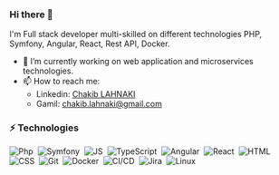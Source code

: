 ### Hi there 👋

I'm Full stack developer multi-skilled on different technologies PHP, Symfony, Angular, React, Rest API, Docker.

- 🔭 I’m currently working on web application and microservices technologies.
- 📫 How to reach me:
    * Linkedin: [Chakib LAHNAKI](https://www.linkedin.com/in/chakiblahnaki/)
    * Gamil: chakib.lahnaki@gmail.com
 

### ⚡ Technologies
![Php](https://img.shields.io/badge/-PHP-000?&logo=PHP&style=flat-square)&nbsp;
![Symfony](https://img.shields.io/badge/-SYMFONY-000?&logo=SYMFONY&style=flat-square)&nbsp;
![JS](https://img.shields.io/badge/-JavaScript-000?logo=JavaScript&style=flat-square)&nbsp;
![TypeScript](https://img.shields.io/badge/-TypeScript-000?&logo=TypeScript&logoColor=007ACC&style=flat-square)&nbsp;
![Angular](https://img.shields.io/badge/-Angular-000?logo=Angular&logoColor=ff0000&style=flat-square)&nbsp;
![React](https://img.shields.io/badge/-REACT-000?&logo=REACT&style=flat-square)&nbsp;
![HTML](https://img.shields.io/badge/-HTML-000?style=flat-square&logo=HTML5)&nbsp;
![CSS](https://img.shields.io/badge/-CSS-000?style=flat-square&logo=CSS3&logoColor=1572B6)&nbsp;
![Git](https://img.shields.io/badge/-Git-000?style=flat-square&logo=git)&nbsp;
![Docker](https://img.shields.io/badge/-Docker-000?logo=Docker&style=flat-square)&nbsp;
![CI/CD](https://img.shields.io/badge/-CI%2FCD-000?logo=CircleCI&style=flat-square)&nbsp;
![Jira](https://img.shields.io/badge/-Jira-000?&logo=Jira-Software&logoColor=0052CC&style=flat-square)&nbsp;
![Linux](https://img.shields.io/badge/-Linux-000?logo=Linux&logoColor=FCC624&style=flat-square)&nbsp;

<!--
**chakib-lah/chakib-lah** is a ✨ _special_ ✨ repository because its `README.md` (this file) appears on your GitHub profile.

Here are some ideas to get you started:

- 🔭 I’m currently working on ...
- 🌱 I’m currently learning ...
- 👯 I’m looking to collaborate on ...
- 🤔 I’m looking for help with ...
- 💬 Ask me about ...
- 📫 How to reach me: ...
- 😄 Pronouns: ...
- ⚡ Fun fact: ...
-->

